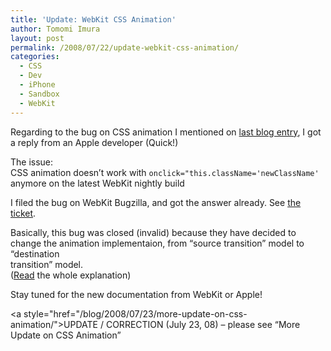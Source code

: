 ```yaml
---
title: 'Update: WebKit CSS Animation'
author: Tomomi Imura
layout: post
permalink: /2008/07/22/update-webkit-css-animation/
categories:
  - CSS
  - Dev
  - iPhone
  - Sandbox
  - WebKit
---
```

Regarding to the bug on CSS animation I mentioned on [last blog entry][1], I got a reply from an Apple developer (Quick!) 

The issue:  
CSS animation doesn&#8217;t work with `onclick="this.className='newClassName'` anymore on the latest WebKit nightly build 

I filed the bug on WebKit Bugzilla, and got the answer already. See <a href="https://bugs.webkit.org/show_bug.cgi?id=20132" target="_blank">the ticket</a>.

Basically, this bug was closed (invalid) because they have decided to change the animation implementaion, from &#8220;source transition&#8221; model to &#8220;destination  
transition&#8221; model.  
(<a href="https://bugs.webkit.org/show_bug.cgi?id=20132#c1" target="_blank">Read</a> the whole explanation)

Stay tuned for the new documentation from WebKit or Apple!

<a style="href="/blog/2008/07/23/more-update-on-css-animation/">UPDATE / CORRECTION (July 23, 08) &#8211; please see &#8220;More Update on CSS Animation&#8221;</a>


 [1]: http://girliemac.com/blog/2008/07/19/webkit-css-animation-examples/